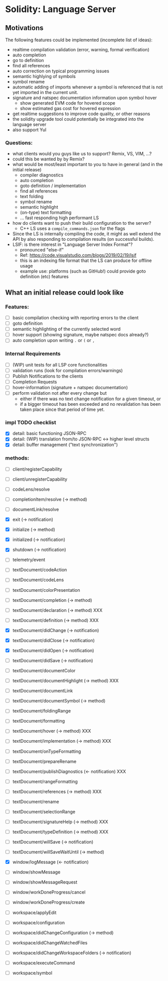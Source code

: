 # Solidity: Language Server

## Motivations

The following features could be implemented (incomplete list of ideas):

- realtime compilation validation (error, warning, formal verification)
- auto completion
- go to definition
- find all references
- auto correction on typical programming issues
- semantic highlying of symbols
- symbol rename
- automatic adding of imports whenever a symbol is referenced that is not yet imported in the current unit.
- signature and natspec documentation information upon symbol hover
  - show generated EVM code for hovered scope
  - show estimated gas cost for hovered expression
- get realtime suggestions to improve code quality, or other reasons
- the solidity upgrade tool could potentially be integrated into the language server
- also support Yul

### Questions:

- what clients would you guys like us to support? Remix, VS, VIM, ...?
- could this be wanted by by Remix?
- what would be most/least important to you to have in general (and in the initial release)
  - compiler diagnostics
  - auto completion
  - goto definition / implementation
  - find all references
  - text folding
  - symbol rename
  - semantic highlight
  - (on-type) text formatting
  - ... fast responding high performant LS
- how do clients want to push their build configuration to the server?
  - C++ LS uses a `compile_commands.json` for the flags
- Since the LS is internally compiling the code, it might as well extend the API by
  also responding to compilation results (on successful builds).
- LSIF: is there interest in "Language Server Index Format"?
  - pronounced "else-if"
  - Ref: https://code.visualstudio.com/blogs/2019/02/19/lsif
  - this is an indexing file format that the LS can produce for offline usage
  - example use: platforms (such as GitHub!) could provide goto definition (etc) features

## What an initial release could look like

### Features:

- [ ] basic compilation checking with reporting errors to the client
- [ ] goto definition
- [ ] semantic highlighting of the currently selected word
- [ ] hover support (showing signature, maybe natspec docs already?)
- [ ] auto completion upon writing `.` or `(` or `,`

### Internal Requirements

- [ ] (WIP) unit tests for all LSP core functionalities
- [ ] validation runs (look for compilation errors/warnings)
- [ ] Publish Notifications to the clients
- [ ] Completion Requests
- [ ] hover-information (signature + natspec documentation)
- [ ] perform validation not after every change but
  - either if there was no text change notification for a given timeout, or
  - if a bigger timeout has been exceeded and no revalidation has been taken place since that period of time yet.

### impl TODO checklist

- [x] detail: basic functioning JSON-RPC
- [x] detail: (WIP) translation from/to JSON-RPC <-> higher level structs
- [x] detail: buffer management ("text synchronization")

### methods:

- [ ] client/registerCapability
- [ ] client/unregisterCapability
- [ ] codeLens/resolve
- [ ] completionItem/resolve (-> method)
- [ ] documentLink/resolve
- [x] exit (-> notification)
- [x] initialize (-> method)
- [x] initialized (-> notification)
- [x] shutdown (-> notification)
- [ ] telemetry/event
- [ ] textDocument/codeAction
- [ ] textDocument/codeLens
- [ ] textDocument/colorPresentation
- [ ] textDocument/completion (-> method)
- [ ] textDocument/declaration (-> method) XXX
- [ ] textDocument/definition (-> method) XXX
- [x] textDocument/didChange (-> notification)
- [x] textDocument/didClose (-> notification)
- [x] textDocument/didOpen (-> notification)
- [ ] textDocument/didSave (-> notification)
- [ ] textDocument/documentColor
- [ ] textDocument/documentHighlight (-> method) XXX
- [ ] textDocument/documentLink
- [ ] textDocument/documentSymbol (-> method)
- [ ] textDocument/foldingRange
- [ ] textDocument/formatting
- [ ] textDocument/hover (-> method) XXX
- [ ] textDocument/implementation (-> method) XXX
- [ ] textDocument/onTypeFormatting
- [ ] textDocument/prepareRename
- [ ] textDocument/publishDiagnostics (<- notification) XXX
- [ ] textDocument/rangeFormatting
- [ ] textDocument/references (-> method) XXX
- [ ] textDocument/rename
- [ ] textDocument/selectionRange
- [ ] textDocument/signatureHelp (-> method) XXX
- [ ] textDocument/typeDefinition (-> method) XXX
- [ ] textDocument/willSave (-> notification)
- [ ] textDocument/willSaveWaitUntil (-> method)
- [x] window/logMessage (<- notification)
- [ ] window/showMessage
- [ ] window/showMessageRequest
- [ ] window/workDoneProgress/cancel
- [ ] window/workDoneProgress/create
- [ ] workspace/applyEdit
- [ ] workspace/configuration
- [ ] workspace/didChangeConfiguration (-> method)
- [ ] workspace/didChangeWatchedFiles
- [ ] workspace/didChangeWorkspaceFolders (-> notification)
- [ ] workspace/executeCommand
- [ ] workspace/symbol

